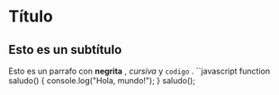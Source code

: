 # Título
## Esto es un subtítulo
Esto es un parrafo con **negrita** , *cursiva* y `codigo` .
``javascript
function saludo() {
	console.log("Hola, mundo!");
}
saludo();


